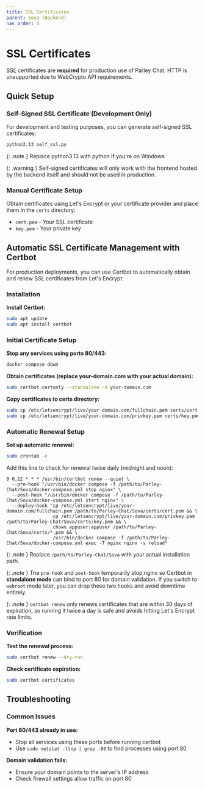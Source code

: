 ```yaml
---
title: SSL Certificates
parent: Sova (Backend)
nav_order: 4
---
```


# SSL Certificates

SSL certificates are **required** for production use of Parley Chat. HTTP is unsupported due to WebCrypto API requirements.

## Quick Setup

### Self-Signed SSL Certificate (Development Only)

For development and testing purposes, you can generate self-signed SSL certificates:

```sh
python3.13 self_ssl.py
```

{: .note }
Replace python3.13 with python if you're on Windows

{: .warning }
Self-signed certificates will only work with the frontend hosted by the backend itself and should not be used in production.

### Manual Certificate Setup

Obtain certificates using Let's Encrypt or your certificate provider and place them in the `certs` directory:
- `cert.pem` - Your SSL certificate
- `key.pem` - Your private key

## Automatic SSL Certificate Management with Certbot

For production deployments, you can use Certbot to automatically obtain and renew SSL certificates from Let's Encrypt:

### Installation

**Install Certbot:**
```sh
sudo apt update
sudo apt install certbot
```

### Initial Certificate Setup

**Stop any services using ports 80/443:**
```sh
docker compose down
```

**Obtain certificates (replace your-domain.com with your actual domain):**
```sh
sudo certbot certonly --standalone -d your-domain.com
```

**Copy certificates to certs directory:**
```sh
sudo cp /etc/letsencrypt/live/your-domain.com/fullchain.pem certs/cert.pem
sudo cp /etc/letsencrypt/live/your-domain.com/privkey.pem certs/key.pem
```

### Automatic Renewal Setup

**Set up automatic renewal:**

```sh
sudo crontab -e
```

Add this line to check for renewal twice daily (midnight and noon):

```cron
0 0,12 * * * /usr/bin/certbot renew --quiet \
  --pre-hook "/usr/bin/docker compose -f /path/to/Parley-Chat/Sova/docker-compose.yml stop nginx" \
  --post-hook "/usr/bin/docker compose -f /path/to/Parley-Chat/Sova/docker-compose.yml start nginx" \
  --deploy-hook "cp /etc/letsencrypt/live/your-domain.com/fullchain.pem /path/to/Parley-Chat/Sova/certs/cert.pem && \
                 cp /etc/letsencrypt/live/your-domain.com/privkey.pem /path/to/Parley-Chat/Sova/certs/key.pem && \
                 chown appuser:appuser /path/to/Parley-Chat/Sova/certs/*.pem && \
                 /usr/bin/docker compose -f /path/to/Parley-Chat/Sova/docker-compose.yml exec -T nginx nginx -s reload"
```

{: .note }
Replace `/path/to/Parley-Chat/Sova` with your actual installation path.

{: .note }
The `pre-hook` and `post-hook` temporarily stop nginx so Certbot in **standalone mode** can bind to port 80 for domain validation. If you switch to `webroot` mode later, you can drop these two hooks and avoid downtime entirely.

{: .note }
`certbot renew` only renews certificates that are within 30 days of expiration, so running it twice a day is safe and avoids hitting Let's Encrypt rate limits.

### Verification

**Test the renewal process:**
```sh
sudo certbot renew --dry-run
```

**Check certificate expiration:**
```sh
sudo certbot certificates
```

## Troubleshooting

### Common Issues

**Port 80/443 already in use:**
- Stop all services using these ports before running certbot
- Use `sudo netstat -tlnp | grep :80` to find processes using port 80

**Domain validation fails:**
- Ensure your domain points to the server's IP address
- Check firewall settings allow traffic on port 80